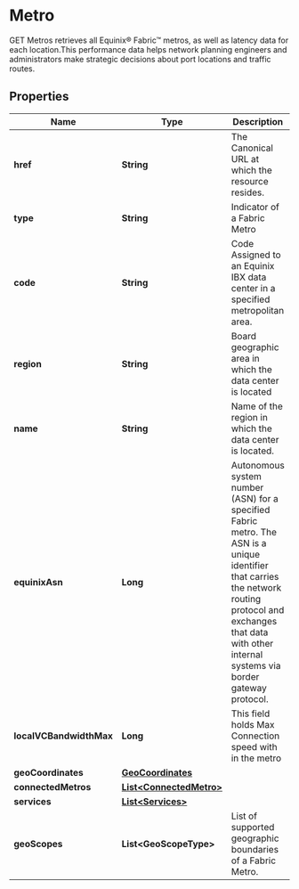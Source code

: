 

# Metro

GET Metros retrieves all Equinix® Fabric™ metros, as well as latency data for each location.This performance data helps network planning engineers and administrators make strategic decisions about port locations and traffic routes.

## Properties

| Name | Type | Description | Notes |
|------------ | ------------- | ------------- | -------------|
|**href** | **String** | The Canonical URL at which the resource resides. |  [optional] |
|**type** | **String** | Indicator of a Fabric Metro |  [optional] |
|**code** | **String** | Code Assigned to an Equinix IBX data center in a specified metropolitan area. |  [optional] |
|**region** | **String** | Board geographic area in which the data center is located |  [optional] |
|**name** | **String** | Name of the region in which the data center is located. |  [optional] |
|**equinixAsn** | **Long** | Autonomous system number (ASN) for a specified Fabric metro. The ASN is a unique identifier that carries the network routing protocol and exchanges that data with other internal systems via border gateway protocol. |  [optional] |
|**localVCBandwidthMax** | **Long** | This field holds Max Connection speed with in the metro |  [optional] |
|**geoCoordinates** | [**GeoCoordinates**](GeoCoordinates.md) |  |  [optional] |
|**connectedMetros** | [**List&lt;ConnectedMetro&gt;**](ConnectedMetro.md) |  |  [optional] |
|**services** | [**List&lt;Services&gt;**](Services.md) |  |  [optional] |
|**geoScopes** | **List&lt;GeoScopeType&gt;** | List of supported geographic boundaries of a Fabric Metro. |  [optional] |




